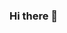 ### Hi there 👋

<!--
**arunskambilikandam/arunskambilikandam** is a ✨ _special_ ✨ repository because its `README.md` (this file) appears on your GitHub profile.

Here are some ideas to get you started:

- 🔭 I’m currently working on Web Development in Wordpress.
- 🌱 I’m currently learning Python Django
